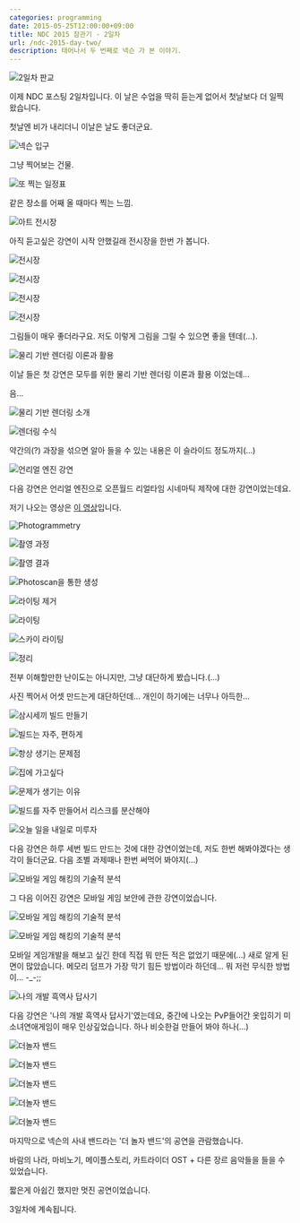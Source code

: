 ```yaml
---
categories: programming
date: 2015-05-25T12:00:00+09:00
title: NDC 2015 참관기 - 2일차
url: /ndc-2015-day-two/
description: 태어나서 두 번째로 넥슨 가 본 이야기.
---
```


![2일차 판교](01.jpg)

이제 NDC 포스팅 2일차입니다. 이 날은 수업을 딱히 듣는게 없어서 첫날보다 더 일찍 왔습니다.

첫날엔 비가 내리더니 이날은 날도 좋더군요.

![넥슨 입구](02.jpg)

그냥 찍어보는 건물.

![또 찍는 일정표](03.jpg)

같은 장소를 어째 올 때마다 찍는 느낌.

![아트 전시장](04.jpg)

아직 듣고싶은 강연이 시작 안했길래 전시장을 한번 가 봅니다.

![전시장](05.jpg)

![전시장](06.jpg)

![전시장](07.jpg)

![전시장](08.jpg)

그림들이 매우 좋더라구요. 저도 이렇게 그림을 그릴 수 있으면 좋을 텐데(...).

![물리 기반 렌더링 이론과 활용](09.jpg)

이날 들은 첫 강연은 모두를 위한 물리 기반 렌더링 이론과 활용 이었는데...

음...

![물리 기반 렌더링 소개](10.jpg)

![렌더링 수식](11.jpg)

약간의(?) 과장을 섞으면 알아 들을 수 있는 내용은 이 슬라이드 정도까지(...)

![언리얼 엔진 강연](12.jpg)

다음 강연은 언리얼 엔진으로 오픈월드 리얼타임 시네마틱 제작에 대한 강연이었는데요.

저기 나오는 영상은 [이 영상](http://www.youtube.com/watch?v=0zjPiGVSnfI)입니다.

![Photogrammetry](13.jpg)

![촬영 과정](14.jpg)

![촬영 결과](15.jpg)

![Photoscan을 통한 생성](16.jpg)

![라이팅 제거](17.jpg)

![라이팅](18.jpg)

![스카이 라이팅](19.jpg)

![정리](20.jpg)

전부 이해할만한 난이도는 아니지만, 그냥 대단하게 봤습니다.(...)

사진 찍어서 어셋 만드는게 대단하던데... 개인이 하기에는 너무나 아득한...

![삼시세끼 빌드 만들기](21.jpg)

![빌드는 자주, 편하게](22.jpg)

![항상 생기는 문제점](23.jpg)

![집에 가고싶다](24.jpg)

![문제가 생기는 이유](25.jpg)

![빌드를 자주 만들어서 리스크를 분산해야](26.jpg)

![오늘 일을 내일로 미루자](27.jpg)

다음 강연은 하루 세번 빌드 만드는 것에 대한 강연이었는데, 저도 한번 해봐야겠다는 생각이 들더군요. 다음 조별 과제때나 한번 써먹어 봐야지(...)

![모바일 게임 해킹의 기술적 분석](28.jpg)

그 다음 이어진 강연은 모바일 게임 보안에 관한 강연이었습니다.

![모바일 게임 해킹의 기술적 분석](29.jpg)

![모바일 게임 해킹의 기술적 분석](30.jpg)

모바일 게임개발을 해보고 싶긴 한데 직접 뭐 만든 적은 없었기 때문에(...) 새로 알게 된 면이 많았습니다. 메모리 덤프가 가장 막기 힘든 방법이라 하던데... 뭐 저런 무식한 방법이... -\_-;;

![나의 개발 흑역사 답사기](31.jpg)

다음 강연은 '나의 개발 흑역사 답사기'였는데요, 중간에 나오는 PvP들어간 옷입히기 미소녀연애게임이 매우 인상깊었습니다. 하나 비슷한걸 만들어 봐야 하나(...)

![더놀자 밴드](32.jpg)

![더놀자 밴드](33.jpg)

![더놀자 밴드](34.jpg)

![더놀자 밴드](35.jpg)

![더놀자 밴드](36.jpg)

마지막으로 넥슨의 사내 밴드라는 '더 놀자 밴드'의 공연을 관람했습니다.

바람의 나라, 마비노기, 메이플스토리, 카트라이더 OST + 다른 장르 음악들을 들을 수 있었습니다.

짧은게 아쉽긴 했지만 멋진 공연이었습니다.

3일차에 계속됩니다.
